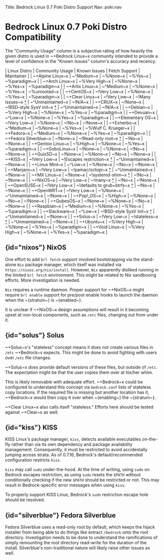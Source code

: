 Title: Bedrock Linux 0.7 Poki Distro Support
Nav: poki.nav

# Bedrock Linux 0.7 Poki Distro Compatibility

The "Community Usage" column is a subjective rating of how heavily the given
distro is used in ~+Bedrock Linux~x community intended to provide a level of
confidence in the "Known Issues" column's accuracy and recency.

| Linux Distro          | Community Usage   | Known Issues | Fetch Support    | Maintainer   |
| ~+Alpine Linux~x      | ~^Medium~x        | ~%None~x     | ~%Yes~x          | ~%paradigm~x |
| ~+Arch Linux~x        | ~%Very High~x     | ~%None~x     | ~%Yes~x          | ~%paradigm~x |
| ~+Artix Linux~x       | ~^Medium~x        | ~%None~x     | ~%Yes~x          | ~%unrooted~x |
| ~+CentOS~x            | ~!Very Low~x      | ~%None~x     | ~%Yes~x          | ~%paradigm~x |
| ~+Clear Linux~x       | ~!Very Low~x      | ~!Many issues~x [†](https://github.com/bedrocklinux/bedrocklinux-userland/issues/124) | ~^Unmaintained~x | ~!N/A~x |
| ~+CRUX~x              | ~!None~x          | ~!BSD-style SysV init~x [†](feature-compatibility.html#bsd-style-sysv) | ~^Unmaintained~x | ~!N/A~x |
| ~+Debian~x            | ~%Very High~x     | ~%None~x     | ~%Yes~x          | ~%paradigm~x |
| ~+Devuan~x            | ~^Low~x           | ~%None~x     | ~%Yes~x          | ~%paradigm~x |
| ~+Elementary OS~x     | ~!Very Low~x      | ~%None~x     | ~!No~x           | ~!None~x     |
| ~+Exherbo~x           | ~^Medium~x        | ~%None~x     | ~%Yes~x          | ~%Wulf C. Krueger~x |
| ~+Fedora~x            | ~^Medium~x        | ~%None~x     | ~%Yes~x          | ~%paradigm~x |
| ~+Fedora Silverblue~x | ~!None~x          | ~!Read-only root~x [†](#silverblue) | ~!No~x | ~!None~x |
| ~+Gentoo Linux~x      | ~%High~x          | ~%None~x     | ~%Yes~x          | ~%paradigm~x |
| ~+GoboLinux~x         | ~!None~x          | ~%None~x     | ~!No~x           | ~!None~x     |
| ~+GuixSD~x            | ~!None~x          | ~%None~x     | ~!No~x           | ~!None~x     |
| ~+KISS~x              | ~!Very Low~x      | ~!Escapes restriction~x [†](#kiss) | ~^Unmaintained~x | ~!None~x |
| ~+Linux Mint~x        | ~^Low~x           | ~%None~x     | ~!No~x           | ~!None~x     |
| ~+Manjaro~x           | ~!Very Low~x      | ~!pamac/octopi~x [†](feature-compatibility.html#pamac) | ~^Unmaintained~x | ~!None~x |
| ~+MX Linux~x          | ~!None~x          | ~!systemd-shim~x [†](feature-compatibility.html#systemd-shim) | ~!No~x | ~!None~x |
| ~+NixOS~x             | ~!Very Low~x      | ~!many~x [†](#nixos) | ~!No~x   | ~!None~x     |
| ~+OpenSUSE~x          | ~!Very Low~x      | ~!defaults to grub+btrfs~x [†](feature-compatibility.html#grub-btrfs-zfs) | ~!No~x | ~!None~x |
| ~+OpenWRT~x           | ~!Very Low~x      | ~%None~x     | ~^Unmaintained~x | ~!None~x     |
| ~+Pop!\_OS~x          | ~%High~x          | ~%None~x      | ~!No~x          | ~!None~x |
| ~+QubesOS~x           | ~!None~x          | ~%None~x     | ~!No~x           | ~!None~x   |
| ~+Raspbian~x          | ~^Medium~x        | ~%None~x     | ~%Yes~x          | ~%paradigm~x |
| ~+Slackware~x         | ~^Low~x           | ~!BSD-style SysV init~x [†](feature-compatibility.html#bsd-style-sysv) | ~^Unmaintained~x | ~!None~x |
| ~+Solus~x             | ~!Very Low~x      | ~!stateless~x [†](#solus) | ~^Unmaintained~x | ~!None~x |
| ~+Ubuntu~x            | ~%Very High~x     | ~%None~x     | ~%Yes~x          | ~%paradigm~x |
| ~+Void Linux~x        | ~%Very High~x     | ~%None~x     | ~%Yes~x          | ~%paradigm~x |

## {id="nixos"} NixOS

One effort to add `brl fetch` support involved bootstrapping via the
stand-alone `Nix` package manager, which itself was installed via
`https://nixos.org/nix/install`.  However, `Nix` apparently disliked running in
the limited `brl fetch` environment.  This might be related to Nix sandboxing
efforts.  More investigation is needed.

`Nix` requires a runtime daemon.  Proper support for ~+NixOS~x might require `brl
enable` support for pre/post enable hooks to launch the daemon when the
~{stratum~} is ~{enabled~}.

It is unclear if ~+NixOS~x design assumptions will result in it becoming upset at
non-local components, such as `/etc` files, changing out from under it.

## {id="solus"} Solus

~+Solus~x's "stateless" concept means it does not create various files in
`/etc` ~+Bedrock~x expects.  This might be done to avoid fighting with users
over `/etc` file changes.

~+Solus~x _does_ provide default versions of these files, but outside of
`/etc`.  The expectation might be that the user copies them over at his/her
whim.

This is likely removable with adequate effort.  ~+Bedrock~x could be configured
to understand this concept via `bedrock.conf` lists of stateless copy
locations.  If the required file is missing but another location has it,
~+Bedrock~x would then copy it over when ~{enabling~} the ~{stratum~}.

~+Clear Linux~x also calls itself "stateless."  Efforts here should be tested
against ~+Clear~x as well.

## {id="kiss"} KISS

KISS Linux's package manager, `kiss`, detects available executables on-the-fly
rather than via its own dependency and package availability management.
Consequently, it must be restricted to avoid accidentally jumping across
strata.  As of 0.7.16, Bedrock's default/recommended configuration restricts
`kiss`.

`kiss` may call `sudo` under-the-hood.  At the time of writing, using `sudo` on
Bedrock escapes restriction, as using `sudo` resets the `$PATH` without
conditionally checking if the new `$PATH` should be restricted or not.  This
may result in Bedrock-specific error messages when using `kiss`.

To properly support KISS Linux, Bedrock's `sudo` restriction escape hole should
be resolved.

## {id="silverblue"} Fedora Silverblue

Fedora Silverblue uses a read-only root by default, which keeps the hijack
installer from being able to do things like extract `/bedrock` onto the root
directory.  Investigation needs to be done to understand the ramifications of
simply remounting the root directory read-write for the duration of the
install.  Silverblue's non-traditional nature will likely raise other issues as
well.
